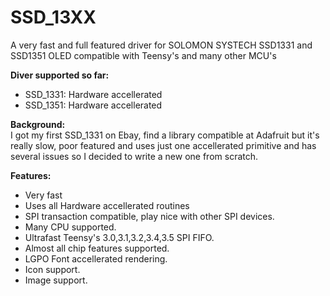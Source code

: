 # SSD_13XX
A very fast and full featured driver for SOLOMON SYSTECH SSD1331 and SSD1351 OLED compatible with Teensy's and many other MCU's

<b>Diver supported so far:</b><br>
  - SSD_1331: Hardware accellerated
  - SSD_1351: Hardware accellerated

<b>Background:</b><br>
I got my first SSD_1331 on Ebay, find a library compatible at Adafruit but it's really slow, poor featured and uses just one accellerated primitive and has several issues so I decided to write a new one from scratch.<br>

<b>Features:</b><br>
 - Very fast
 - Uses all Hardware accellerated routines
 - SPI transaction compatible, play nice with other SPI devices.
 - Many CPU supported.
 - Ultrafast Teensy's 3.0,3.1,3.2,3.4,3.5 SPI FIFO.
 - Almost all chip features supported.
 - LGPO Font accellerated rendering.
 - Icon support.
 - Image support.
